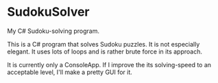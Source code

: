# SudokuSolver
My C# Sudoku-solving program.

This is a C# program that solves Sudoku puzzles.  It is not especially elegant.  It uses lots of loops and is rather brute force in its approach.

It is currently only a ConsoleApp.  If I improve the its solving-speed to an acceptable level, I'll make a pretty GUI for it.
